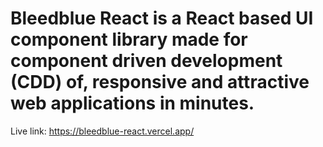 # Bleedblue React is a React based UI component library made for **component driven development (CDD)** of, responsive and attractive web applications in minutes.

Live link: https://bleedblue-react.vercel.app/

